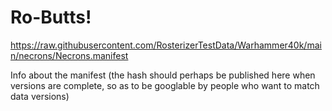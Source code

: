 # Ro-Butts!

https://raw.githubusercontent.com/RosterizerTestData/Warhammer40k/main/necrons/Necrons.manifest

Info about the manifest (the hash should perhaps be published here when versions are complete, so as to be googlable by people who want to match data versions)
